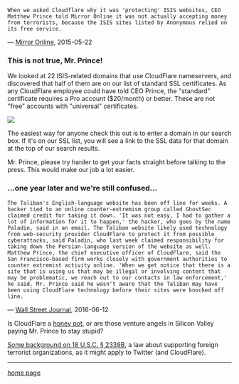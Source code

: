 ```
When we asked Cloudflare why it was 'protecting' ISIS websites, CEO Matthew Prince told Mirror Online it was not actually accepting money from terrorists, because the ISIS sites listed by Anonymous relied on its free service.
```
— [Mirror Online](https://web.archive.org/web/20210826105450/http://www.mirror.co.uk/news/technology-science/technology/anonymous-hacktivists-target-american-tech-5745104), 2015-05-22


### This is not true, Mr. Prince!

We looked at 22 ISIS-related domains that use CloudFlare nameservers, and discovered that half of them are on our list of standard SSL certificates. As any CloudFlare employee could have told CEO Prince, the "standard" certificate requires a Pro account ($20/month) or better. These are not "free" accounts with "universal" certificates.

![](prince5.gif)

The easiest way for anyone check this out is to enter a domain in our search box. If it's on our SSL list, you will see a link to the SSL data for that domain at the top of our search results.

Mr. Prince, please try harder to get your facts straight before talking to the press. This would make our job a lot easier.

### ...one year later and we're still confused...

```
The Taliban's English-language website has been off line for weeks. A hacker tied to an online counter-extremism group called GhostSec claimed credit for taking it down. 'It was not easy, I had to gather a lot of information for it to happen,' the hacker, who goes by the name Paladin, said in an email. The Taliban website likely used technology from web-security provider CloudFlare to protect it from possible cyberattacks, said Paladin, who last week claimed responsibility for taking down the Persian-language version of the website as well. Matthew Prince, the chief executive officer of CloudFlare, said the San Francisco-based firm works closely with government authorities to counter extremist activity online. 'When we get notice that there is a site that is using us that may be illegal or involving content that may be problematic, we reach out to our contacts in law enforcement,' he said. Mr. Prince said he wasn't aware that the Taliban may have been using CloudFlare technology before their sites were knocked off line.
```
 — [Wall Street Journal](https://web.archive.org/web/20210826105450/http://www.wsj.com/articles/afghanistans-taliban-push-into-new-media-1465776097), 2016-06-12


Is CloudFlare a [honey pot](honeypot.md), or are those venture angels
in Silicon Valley paying Mr. Prince to stay stupid?

[Some background on 18 U.S.C. § 2339B](https://web.archive.org/web/20210826105450/https://www.lawfareblog.com/tweeting-terrorists-part-ii-does-it-violate-law-twitter-let-terrorist-groups-have-accounts), a law about supporting foreign terrorist organizations, as it might apply to Twitter (and CloudFlare). 

---

[home page](README.md)
